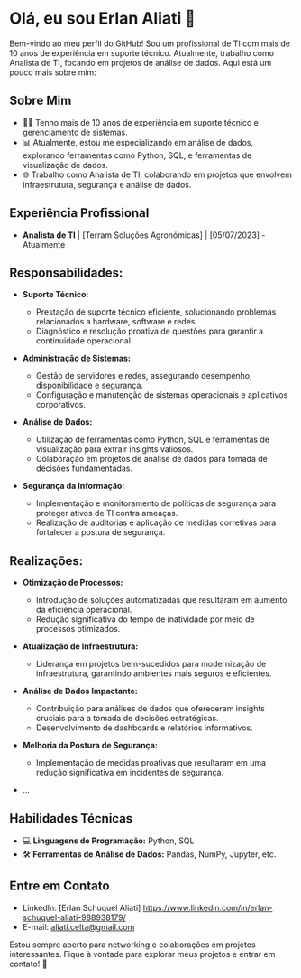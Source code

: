 # Olá, eu sou Erlan Aliati 👋

Bem-vindo ao meu perfil do GitHub! Sou um profissional de TI com mais de 10 anos de experiência em suporte técnico. Atualmente, trabalho como Analista de TI, focando em projetos de análise de dados. Aqui está um pouco mais sobre mim:

## Sobre Mim

- 👨‍💻 Tenho mais de 10 anos de experiência em suporte técnico e gerenciamento de sistemas.
- 📊 Atualmente, estou me especializando em análise de dados, explorando ferramentas como Python, SQL, e ferramentas de visualização de dados.
- 🌐 Trabalho como Analista de TI, colaborando em projetos que envolvem infraestrutura, segurança e análise de dados.

## Experiência Profissional

- **Analista de TI** | [Terram Soluções Agronómicas] | [05/07/2023] - Atualmente
 ## Responsabilidades:

- **Suporte Técnico:**
  - Prestação de suporte técnico eficiente, solucionando problemas relacionados a hardware, software e redes.
  - Diagnóstico e resolução proativa de questões para garantir a continuidade operacional.

- **Administração de Sistemas:**
  - Gestão de servidores e redes, assegurando desempenho, disponibilidade e segurança.
  - Configuração e manutenção de sistemas operacionais e aplicativos corporativos.

- **Análise de Dados:**
  - Utilização de ferramentas como Python, SQL e ferramentas de visualização para extrair insights valiosos.
  - Colaboração em projetos de análise de dados para tomada de decisões fundamentadas.

- **Segurança da Informação:**
  - Implementação e monitoramento de políticas de segurança para proteger ativos de TI contra ameaças.
  - Realização de auditorias e aplicação de medidas corretivas para fortalecer a postura de segurança.

## Realizações:

- **Otimização de Processos:**
  - Introdução de soluções automatizadas que resultaram em aumento da eficiência operacional.
  - Redução significativa do tempo de inatividade por meio de processos otimizados.

- **Atualização de Infraestrutura:**
  - Liderança em projetos bem-sucedidos para modernização de infraestrutura, garantindo ambientes mais seguros e eficientes.

- **Análise de Dados Impactante:**
  - Contribuição para análises de dados que ofereceram insights cruciais para a tomada de decisões estratégicas.
  - Desenvolvimento de dashboards e relatórios informativos.

- **Melhoria da Postura de Segurança:**
  - Implementação de medidas proativas que resultaram em uma redução significativa em incidentes de segurança.
- ...

## Habilidades Técnicas

- 💻 **Linguagens de Programação:** Python, SQL
- 🛠️ **Ferramentas de Análise de Dados:** Pandas, NumPy, Jupyter, etc.


## Entre em Contato

- LinkedIn: [Erlan Schuquel Aliati] https://www.linkedin.com/in/erlan-schuquel-aliati-988938179/
- E-mail: aliati.celta@gmail.com

Estou sempre aberto para networking e colaborações em projetos interessantes. Fique à vontade para explorar meus projetos e entrar em contato! 🚀
